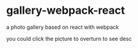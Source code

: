 # gallery-webpack-react
a photo gallery based on react with webpack

you could click the picture to overturn to see desc
